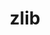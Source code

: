 ---
title: "zlib"
layout: cache
categories: [package, develop]
meta: {"compilers": ["apple-clang@16.0.0", "gcc@11.4.0", "gcc@13.2.0", "gcc@7.3.1"], "num_specs": 12, "num_specs_by_stack": {"aws-isc": 1, "aws-isc-aarch64": 1, "aws-pcluster-icelake": 2, "developer-tools-darwin": 2, "e4s": 3, "ml-linux-x86_64-rocm": 3, "root": 12}, "oss": ["amzn2", "sequoia", "ubuntu22.04", "ubuntu24.04"], "platforms": ["darwin", "linux"], "stacks": ["aws-isc", "aws-isc-aarch64", "aws-pcluster-icelake", "developer-tools-darwin", "e4s", "ml-linux-x86_64-rocm", "root"], "targets": ["aarch64", "skylake_avx512", "x86_64_v3"], "versions": ["1.2.13", "1.3.1"]}
spec_details: [{"compiler": "gcc@13.2.0", "hash": "7b32ihzg7as22amyzu2wekwlskxwp5yh", "os": "ubuntu24.04", "platform": "linux", "size": "-", "stacks": ["ml-linux-x86_64-rocm", "root"], "target": "x86_64_v3", "variants": ["build_system=makefile", "+optimize", "+pic", "+shared"], "versions": ["1.3.1"]}, {"compiler": "apple-clang@16.0.0", "hash": "drwnk4gx4zzrwcuihsk67eomqj42oddc", "os": "sequoia", "platform": "darwin", "size": "-", "stacks": ["developer-tools-darwin", "root"], "target": "aarch64", "variants": ["build_system=makefile", "+optimize", "+pic", "+shared"], "versions": ["1.3.1"]}, {"compiler": "gcc@7.3.1", "hash": "eypjrlwt2vqjh2tcfcq4uap3wmbqjgkn", "os": "amzn2", "platform": "linux", "size": "-", "stacks": ["aws-isc", "root"], "target": "x86_64_v3", "variants": ["build_system=makefile", "+optimize", "+pic", "+shared"], "versions": ["1.3.1"]}, {"compiler": "gcc@11.4.0", "hash": "hne6uiltyswhkarmwwzc5kvpls7fipkl", "os": "ubuntu22.04", "platform": "linux", "size": "-", "stacks": ["e4s", "root"], "target": "x86_64_v3", "variants": ["build_system=makefile", "+optimize", "+pic", "+shared"], "versions": ["1.3.1"]}, {"compiler": "gcc@7.3.1", "hash": "mloz5oz3nswhc6leklvkvxf42vmh7ipr", "os": "amzn2", "platform": "linux", "size": "-", "stacks": ["aws-pcluster-icelake", "root"], "target": "x86_64_v3", "variants": ["build_system=makefile", "+optimize", "+pic", "+shared"], "versions": ["1.2.13"]}, {"compiler": "gcc@7.3.1", "hash": "mlrsbbxths63xd6h5t7cat7lsq3tlr7r", "os": "amzn2", "platform": "linux", "size": "-", "stacks": ["aws-pcluster-icelake", "root"], "target": "skylake_avx512", "variants": ["build_system=makefile", "+optimize", "+pic", "+shared"], "versions": ["1.2.13"]}, {"compiler": "gcc@13.2.0", "hash": "n5mtx7tcrev5nt4dbzvbri2q63mt6d3f", "os": "ubuntu24.04", "platform": "linux", "size": "-", "stacks": ["ml-linux-x86_64-rocm", "root"], "target": "x86_64_v3", "variants": ["build_system=makefile", "+optimize", "+pic", "+shared"], "versions": ["1.3.1"]}, {"compiler": "apple-clang@16.0.0", "hash": "ond7f4eo2eiga5qnm3yuwxu5ynerhruv", "os": "sequoia", "platform": "darwin", "size": "-", "stacks": ["developer-tools-darwin", "root"], "target": "aarch64", "variants": ["build_system=makefile", "+optimize", "+pic", "+shared"], "versions": ["1.3.1"]}, {"compiler": "gcc@7.3.1", "hash": "svjbcmmqdxh6m24wfs3ahrnjqxvkjpub", "os": "amzn2", "platform": "linux", "size": "-", "stacks": ["aws-isc-aarch64", "root"], "target": "aarch64", "variants": ["build_system=makefile", "+optimize", "+pic", "+shared"], "versions": ["1.3.1"]}, {"compiler": "gcc@13.2.0", "hash": "v67onyo4qddfxcwpfzq6zpqo46fgxaru", "os": "ubuntu24.04", "platform": "linux", "size": "-", "stacks": ["ml-linux-x86_64-rocm", "root"], "target": "x86_64_v3", "variants": ["build_system=makefile", "+optimize", "+pic", "+shared"], "versions": ["1.3.1"]}, {"compiler": "gcc@11.4.0", "hash": "vfbaceu3gfggmmqtra5b3drixarn4rtq", "os": "ubuntu22.04", "platform": "linux", "size": "-", "stacks": ["e4s", "root"], "target": "x86_64_v3", "variants": ["build_system=makefile", "+optimize", "+pic", "+shared"], "versions": ["1.3.1"]}, {"compiler": "gcc@11.4.0", "hash": "z4qjif7tz6nbvd5qm2jjrbbwr2k4j5tx", "os": "ubuntu22.04", "platform": "linux", "size": "-", "stacks": ["e4s", "root"], "target": "x86_64_v3", "variants": ["build_system=makefile", "+optimize", "+pic", "+shared"], "versions": ["1.3.1"]}]
---